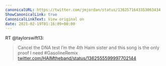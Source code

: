 ```yaml
---
canonicalURL: https://twitter.com/jmjordan/status/1362571643353063434
ShowCanonicalLink: true
CanonicalLinkText: View original on
date: 2021-02-19T01:16:09+00:00
---
```

RT @taylorswift13:
> Cancel the DNA test I’m the 4th Haim sister and this song is the only proof I need 
> #GasolineRemix [twitter.com/HAIMtheband/status/1362555599997702144](https://twitter.com/HAIMtheband/status/1362555599997702144)